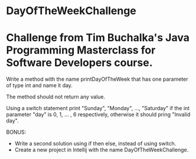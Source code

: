 # DayOfTheWeekChallenge
# Challenge from Tim Buchalka's Java Programming Masterclass for Software Developers course.

Write a method with the name printDayOfTheWeek that has one parameter of type
int and name it day.

The method should not return any value.

Using a switch statement print "Sunday", "Monday", ..., "Saturday" if the int parameter
"day" is 0, 1, ... , 6 respectively, otherwise it should pring "Invalid day".

BONUS:
  * Write a second solution using if then else, instead of using switch.
  * Create a new project in Intellij with the name DayOfTheWeekChallenge.
